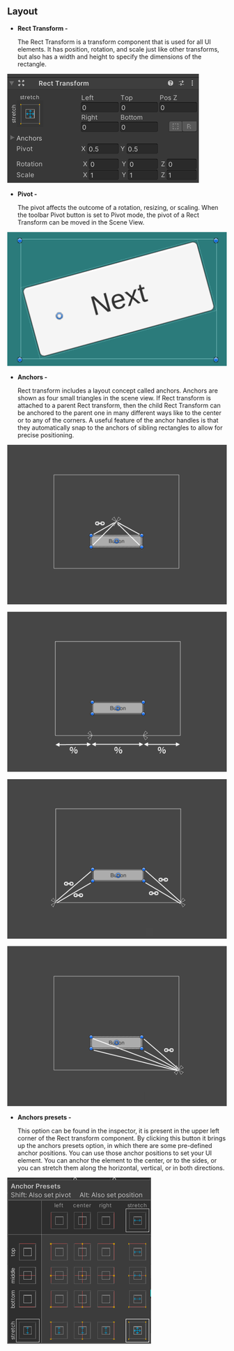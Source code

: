 ## Layout

- **Rect Transform -**
    
    The Rect Transform is a transform component that is used for all UI elements. It has position, rotation, and scale just like other transforms, but also has a width and height to specify the dimensions of the rectangle.
    

![rect transform](Images/rect_transform.png)

- **Pivot -**
    
    The pivot affects the outcome of a rotation, resizing, or scaling. When the toolbar Pivot button is set to Pivot mode, the pivot of a Rect Transform can be moved in the Scene View.
    

![pivot](Images/pivot.png)

- **Anchors -**
    
    Rect transform includes a layout concept called anchors. Anchors are shown as four small triangles in the scene view. If Rect transform is attached to a parent Rect transform, then the child Rect Transform can be anchored to the parent one in many different ways like to the center or to any of the corners. A useful feature of the anchor handles is that they automatically snap to the anchors of sibling rectangles to allow for precise positioning.
    

![anchors](Images/anchors2.gif)

![anchors1](Images/anchors.gif)

![anchors2](Images/anchors1.gif)

![anchors3](Images/anchors3.gif)

- **Anchors presets -**
    
    This option can be found in the inspector, it is present in the upper left corner of the Rect transform component. By clicking this button it brings up the anchors presets option, in which there are some pre-defined anchor positions. You can use those anchor positions to set your UI element. You can anchor the element to the center, or to the sides, or you can stretch them along the horizontal, vertical, or in both directions.
    

![anchors presets](Images/anchor_presets.png)

##
